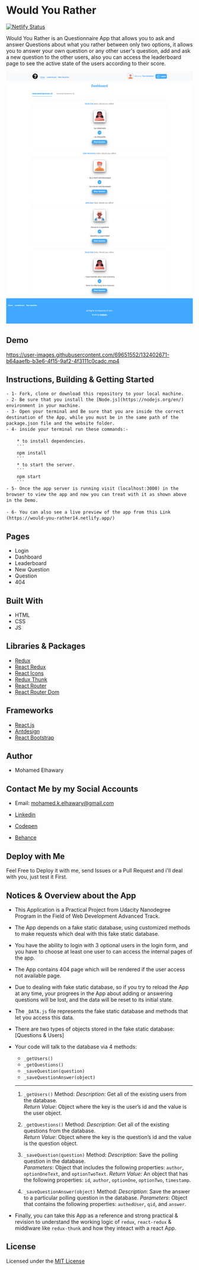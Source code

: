 # Would You Rather

[![Netlify Status](https://api.netlify.com/api/v1/badges/6367e432-6f08-417f-9123-2b8d9f4d39b9/deploy-status)](https://app.netlify.com/sites/would-you-rather14/deploys)

Would You Rather is an Questionnaire App that allows you to ask and answer Questions about what you rather between only two options, it allows you to answer your own question or any other user's question, add and ask a new question to the other users, also you can access the leaderboard page to see the active state of the users according to their score.

![Screenshot](preview.png) 
## Demo

https://user-images.githubusercontent.com/69651552/132402671-b64aaefb-b3e6-4f15-9af2-4f3111c0cadc.mp4

## Instructions, Building & Getting Started  
    - 1- Fork, clone or download this repository to your local machine.
    - 2- Be sure that you install the [Node.js](https://nodejs.org/en/) environment in your machine.
    - 3- Open your terminal and Be sure that you are inside the correct destination of the App, while you must be in the same path of the package.json file and the website folder.
    - 4- inside your terminal run these commands:-
    
        * to install dependencies.
        ```
        npm install
        ```
        * to start the server.
        ```
        npm start
        ```
    - 5- Once the app server is running visit (localhost:3000) in the browser to view the app and now you can treat with it as shown above in the Demo.

    - 6- You can also see a live preview of the app from this Link (https://would-you-rather14.netlify.app/)

## Pages

* Login
* Dashboard
* Leaderboard
* New Question
* Question
* 404
## Built With

* HTML
* CSS
* JS

## Libraries & Packages

* [Redux](https://redux.js.org/)
* [React Redux](https://react-redux.js.org/)
* [React Icons](https://react-icons.github.io/react-icons/)
* [Redux Thunk](https://www.npmjs.com/package/redux-thunk)
* [React Router](https://www.npmjs.com/package/react-router)
* [React Router Dom](https://www.npmjs.com/package/react-router-dom)

## Frameworks 

* [React.js](https://reactjs.org/)  
* [Antdesign](https://ant.design/)
* [React Bootstrap](https://react-bootstrap.github.io/)
## Author

* Mohamed Elhawary  

## Contact Me by my Social Accounts

* Email: mohamed.k.elhawary@gmail.com  

* [Linkedin](https://www.linkedin.com/in/mohamed-elhawary14/)

* [Codepen](https://codepen.io/Mohamed-ElHawary)

* [Behance](https://www.behance.net/mohamed-elhawary14)

## Deploy with Me

Feel Free to Deploy it with me, send Issues or a Pull Request and i'll deal with you, just test it First.

## Notices & Overview about the App

- This Application is a Practical Project from Udacity Nanodegree Program in the Field of Web Development Advanced Track.

- The App depends on a fake static database, using customized methods to make requests which deal with this fake static database.

- You have the ability to login with 3 optional users in the login form, and you have to choose at least one user to can access the internal pages of the app.

- The App contains 404 page which will be rendered if the user access not available page.

- Due to dealing with fake static database, so if you try to reload the App at any time, your progrees in the App about adding or answering questions will be lost, and the data will be reset to its initial state.

- The `_DATA.js` file represents the fake static database and methods that let you access this data.

- There are two types of objects stored in the fake static database: [Questions & Users]

- Your code will talk to the database via 4 methods:
    * `_getUsers()`
    * `_getQuestions()`
    * `_saveQuestion(question)`
    * `_saveQuestionAnswer(object)`
    ---------------------------------------------------

    1) `_getUsers()` Method:
    *Description*: Get all of the existing users from the database.  
    *Return Value*: Object where the key is the user’s id and the value is the user object.

    2) `_getQuestions()` Method:
    *Description*: Get all of the existing questions from the database.  
    *Return Value*: Object where the key is the question’s id and the value is the question object.

    3) `_saveQuestion(question)` Method:
    *Description*: Save the polling question in the database.  
    *Parameters*:  Object that includes the following properties: `author`, `optionOneText`, and `optionTwoText`.
    *Return Value*:  An object that has the following properties: `id`, `author`, `optionOne`, `optionTwo`, `timestamp`.

    4) `_saveQuestionAnswer(object)` Method:
    *Description*: Save the answer to a particular polling question in the database.
    *Parameters*: Object that contains the following properties: `authedUser`, `qid`, and `answer`.

- Finally, you can take this App as a reference and strong practical & revision to understand the working logic of `redux`, `react-redux` & middlware like `redux-thunk` and how they inteact with a react App.
## License

Licensed under the [MIT License](LICENSE)